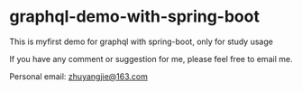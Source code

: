 # graphql-demo-with-spring-boot
This is myfirst demo for graphql with spring-boot, only for study usage

If you have any comment or suggestion for me, please feel free to email me.

Personal email: zhuyangjie@163.com
